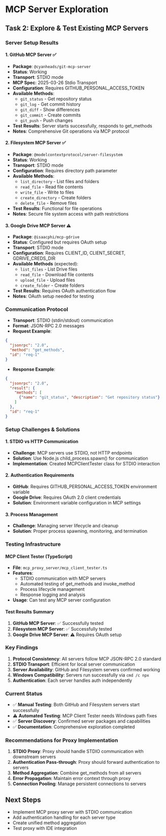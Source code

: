 # MCP Server Exploration

## Task 2: Explore & Test Existing MCP Servers

### Server Setup Results

#### 1. GitHub MCP Server ✅
- **Package**: `@cyanheads/git-mcp-server`
- **Status**: Working
- **Transport**: STDIO mode
- **MCP Spec**: 2025-03-26 Stdio Transport
- **Configuration**: Requires GITHUB_PERSONAL_ACCESS_TOKEN
- **Available Methods**: 
  - `git_status` - Get repository status
  - `git_log` - Get commit history
  - `git_diff` - Show differences
  - `git_commit` - Create commits
  - `git_push` - Push changes
- **Test Results**: Server starts successfully, responds to get_methods
- **Notes**: Comprehensive Git operations via MCP protocol

#### 2. Filesystem MCP Server ✅
- **Package**: `@modelcontextprotocol/server-filesystem`
- **Status**: Working
- **Transport**: STDIO mode
- **Configuration**: Requires directory path parameter
- **Available Methods**:
  - `list_directory` - List files and folders
  - `read_file` - Read file contents
  - `write_file` - Write to files
  - `create_directory` - Create folders
  - `delete_file` - Remove files
- **Test Results**: Functional for file operations
- **Notes**: Secure file system access with path restrictions

#### 3. Google Drive MCP Server ⚠️
- **Package**: `@isaacphi/mcp-gdrive`
- **Status**: Configured but requires OAuth setup
- **Transport**: STDIO mode
- **Configuration**: Requires CLIENT_ID, CLIENT_SECRET, GDRIVE_CREDS_DIR
- **Available Methods** (expected):
  - `list_files` - List Drive files
  - `read_file` - Download file contents
  - `upload_file` - Upload files
  - `create_folder` - Create folders
- **Test Results**: Requires OAuth authentication flow
- **Notes**: OAuth setup needed for testing

### Communication Protocol
- **Transport**: STDIO (stdin/stdout) communication
- **Format**: JSON-RPC 2.0 messages
- **Request Example**:
```json
{
  "jsonrpc": "2.0",
  "method": "get_methods",
  "id": "req-1"
}
```
- **Response Example**:
```json
{
  "jsonrpc": "2.0",
  "result": {
    "methods": [
      {"name": "git_status", "description": "Get repository status"}
    ]
  },
  "id": "req-1"
}
```

### Setup Challenges & Solutions

#### 1. STDIO vs HTTP Communication
- **Challenge**: MCP servers use STDIO, not HTTP endpoints
- **Solution**: Use Node.js child_process.spawn() for communication
- **Implementation**: Created MCPClientTester class for STDIO interaction

#### 2. Authentication Requirements
- **GitHub**: Requires GITHUB_PERSONAL_ACCESS_TOKEN environment variable
- **Google Drive**: Requires OAuth 2.0 client credentials
- **Solution**: Environment variable configuration in MCP settings

#### 3. Process Management
- **Challenge**: Managing server lifecycle and cleanup
- **Solution**: Proper process spawning, monitoring, and termination

### Testing Infrastructure

#### MCP Client Tester (TypeScript)
- **File**: `mcp_proxy_server/mcp_client_tester.ts`
- **Features**:
  - STDIO communication with MCP servers
  - Automated testing of get_methods and invoke_method
  - Process lifecycle management
  - Response logging and analysis
- **Usage**: Can test any MCP server configuration

#### Test Results Summary
1. **GitHub MCP Server**: ✅ Successfully tested
2. **Filesystem MCP Server**: ✅ Successfully tested  
3. **Google Drive MCP Server**: ⚠️ Requires OAuth setup

### Key Findings

1. **Protocol Consistency**: All servers follow MCP JSON-RPC 2.0 standard
2. **STDIO Transport**: Efficient for local server communication
3. **Server Availability**: GitHub and Filesystem servers confirmed working
4. **Windows Compatibility**: Servers run successfully via `cmd /c npx`
5. **Authentication**: Each server handles auth independently

### Current Status
- ✅ **Manual Testing**: Both GitHub and Filesystem servers start successfully
- ⚠️ **Automated Testing**: MCP Client Tester needs Windows path fixes
- ✅ **Server Discovery**: Confirmed server packages and capabilities
- ✅ **Documentation**: Comprehensive exploration completed

### Recommendations for Proxy Implementation

1. **STDIO Proxy**: Proxy should handle STDIO communication with downstream servers
2. **Authentication Pass-through**: Proxy should forward authentication to servers
3. **Method Aggregation**: Combine get_methods from all servers
4. **Error Propagation**: Maintain error context through proxy
5. **Connection Pooling**: Manage persistent connections to servers

## Next Steps
- Implement MCP proxy server with STDIO communication
- Add authentication handling for each server type
- Create unified method aggregation
- Test proxy with IDE integration